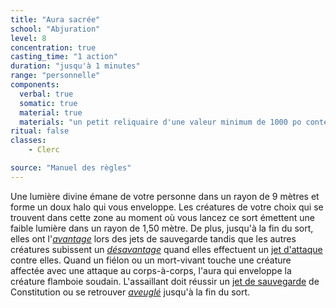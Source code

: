 ```yaml
---
title: "Aura sacrée"
school: "Abjuration"
level: 8
concentration: true
casting_time: "1 action"
duration: "jusqu'à 1 minutes"
range: "personnelle"
components:
  verbal: true
  somatic: true
  material: true
  materials: "un petit reliquaire d'une valeur minimum de 1000 po contenant une relique sacrée, comme un bout de la robe d'un saint ou un morceau de parchemin prélevé sur un texte sacré"
ritual: false
classes:
    - Clerc

source: "Manuel des règles"
---
```

Une lumière divine émane de votre personne dans un rayon de 9 mètres et forme un doux halo qui vous enveloppe. Les créatures de votre choix qui se trouvent dans cette zone au moment où vous lancez ce sort émettent une faible lumière dans un rayon de 1,50 mètre. De plus, jusqu'à la fin du sort, elles ont l'[_avantage_](/utiliser-les-caracteristiques#avantage-et-désavantage) lors des jets de sauvegarde tandis que les autres créatures subissent un [_désavantage_](/utiliser-les-caracteristiques#avantage-et-désavantage) quand elles effectuent un [jet d'attaque](/combattre#jets-dattaque) contre elles. Quand un fiélon ou un mort-vivant touche une créature affectée avec une attaque au corps-à-corps, l'aura qui enveloppe la créature flamboie soudain. L'assaillant doit réussir un [jet de sauvegarde](/utiliser-les-caracteristiques#jets-de-sauvegarde) de Constitution ou se retrouver [_aveuglé_](/gerer-la-sante-du-personnage#aveuglé) jusqu'à la fin du sort.
